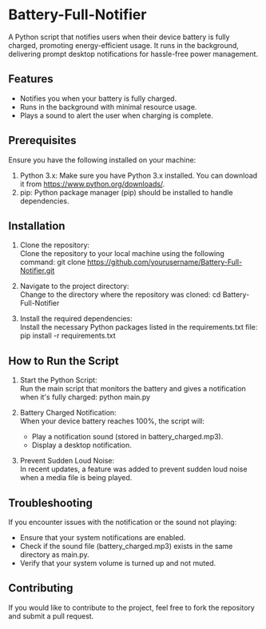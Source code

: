 # Battery-Full-Notifier

A Python script that notifies users when their device battery is fully charged, promoting energy-efficient usage. It runs in the background, delivering prompt desktop notifications for hassle-free power management.

## Features

- Notifies you when your battery is fully charged.
- Runs in the background with minimal resource usage.
- Plays a sound to alert the user when charging is complete.

## Prerequisites

Ensure you have the following installed on your machine:

1. Python 3.x: Make sure you have Python 3.x installed. You can download it from https://www.python.org/downloads/.
2. pip: Python package manager (pip) should be installed to handle dependencies.

## Installation

1. Clone the repository:  
   Clone the repository to your local machine using the following command:
   git clone https://github.com/yourusername/Battery-Full-Notifier.git

2. Navigate to the project directory:  
   Change to the directory where the repository was cloned:
   cd Battery-Full-Notifier

3. Install the required dependencies:  
   Install the necessary Python packages listed in the requirements.txt file:
   pip install -r requirements.txt

## How to Run the Script

1. Start the Python Script:  
   Run the main script that monitors the battery and gives a notification when it's fully charged:
   python main.py

2. Battery Charged Notification:  
   When your device battery reaches 100%, the script will:
   - Play a notification sound (stored in battery_charged.mp3).
   - Display a desktop notification.

3. Prevent Sudden Loud Noise:  
   In recent updates, a feature was added to prevent sudden loud noise when a media file is being played.

## Troubleshooting

If you encounter issues with the notification or the sound not playing:

- Ensure that your system notifications are enabled.
- Check if the sound file (battery_charged.mp3) exists in the same directory as main.py.
- Verify that your system volume is turned up and not muted.

## Contributing

If you would like to contribute to the project, feel free to fork the repository and submit a pull request.
